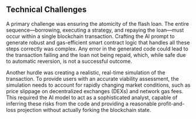 ## Technical Challenges

A primary challenge was ensuring the atomicity of the flash loan. The entire sequence—borrowing, executing a strategy, and repaying the loan—must occur within a single blockchain transaction. Crafting the AI prompt to generate robust and gas-efficient smart contract logic that handles all these steps correctly was complex. Any error in the generated code could lead to the transaction failing and the loan not being repaid, which, while safe due to automatic reversion, is not a successful outcome.

Another hurdle was creating a realistic, real-time simulation of the transaction. To provide users with an accurate viability assessment, the simulation needs to account for rapidly changing market conditions, such as price slippage on decentralized exchanges (DEXs) and network gas fees. This required the AI model to act as a sophisticated analyst, capable of inferring these risks from the code and providing a reasonable profit-and-loss projection without actually forking the blockchain state.
